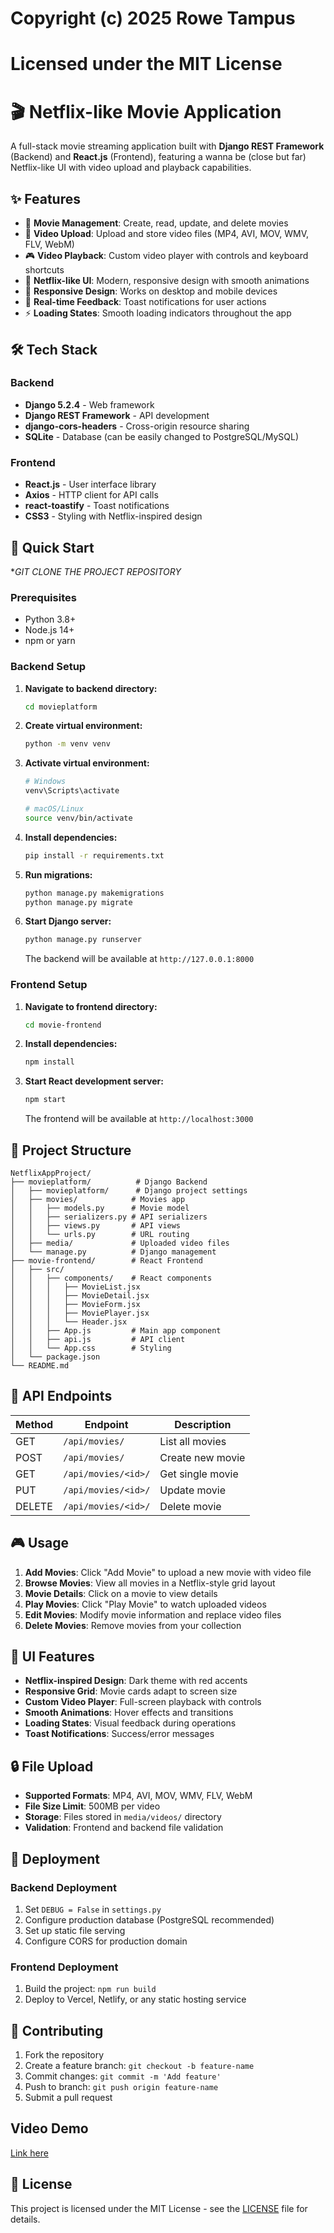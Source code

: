# Copyright (c) 2025 Rowe Tampus
# Licensed under the MIT License
# 🎬 Netflix-like Movie Application

A full-stack movie streaming application built with **Django REST Framework** (Backend) and **React.js** (Frontend), featuring a wanna be (close but far) Netflix-like UI with video upload and playback capabilities.

## ✨ Features

- 🎥 **Movie Management**: Create, read, update, and delete movies
- 📁 **Video Upload**: Upload and store video files (MP4, AVI, MOV, WMV, FLV, WebM)
- 🎮 **Video Playback**: Custom video player with controls and keyboard shortcuts
- 🎨 **Netflix-like UI**: Modern, responsive design with smooth animations
- 📱 **Responsive Design**: Works on desktop and mobile devices
- 🔔 **Real-time Feedback**: Toast notifications for user actions
- ⚡ **Loading States**: Smooth loading indicators throughout the app

## 🛠️ Tech Stack

### Backend
- **Django 5.2.4** - Web framework
- **Django REST Framework** - API development
- **django-cors-headers** - Cross-origin resource sharing
- **SQLite** - Database (can be easily changed to PostgreSQL/MySQL)

### Frontend
- **React.js** - User interface library
- **Axios** - HTTP client for API calls
- **react-toastify** - Toast notifications
- **CSS3** - Styling with Netflix-inspired design

## 🚀 Quick Start
**GIT CLONE THE PROJECT REPOSITORY*
### Prerequisites
- Python 3.8+
- Node.js 14+
- npm or yarn

### Backend Setup


1. **Navigate to backend directory:**
   ```bash
   cd movieplatform
   ```

2. **Create virtual environment:**
   ```bash
   python -m venv venv
   ```

3. **Activate virtual environment:**
   ```bash
   # Windows
   venv\Scripts\activate
   
   # macOS/Linux
   source venv/bin/activate
   ```

4. **Install dependencies:**
   ```bash
   pip install -r requirements.txt
   ```

5. **Run migrations:**
   ```bash
   python manage.py makemigrations
   python manage.py migrate
   ```

6. **Start Django server:**
   ```bash
   python manage.py runserver
   ```

   The backend will be available at `http://127.0.0.1:8000`

### Frontend Setup

1. **Navigate to frontend directory:**
   ```bash
   cd movie-frontend
   ```

2. **Install dependencies:**
   ```bash
   npm install
   ```

3. **Start React development server:**
   ```bash
   npm start
   ```

   The frontend will be available at `http://localhost:3000`

## 📁 Project Structure

```
NetflixAppProject/
├── movieplatform/          # Django Backend
│   ├── movieplatform/      # Django project settings
│   ├── movies/            # Movies app
│   │   ├── models.py      # Movie model
│   │   ├── serializers.py # API serializers
│   │   ├── views.py       # API views
│   │   └── urls.py        # URL routing
│   ├── media/             # Uploaded video files
│   └── manage.py          # Django management
├── movie-frontend/        # React Frontend
│   ├── src/
│   │   ├── components/    # React components
│   │   │   ├── MovieList.jsx
│   │   │   ├── MovieDetail.jsx
│   │   │   ├── MovieForm.jsx
│   │   │   ├── MoviePlayer.jsx
│   │   │   └── Header.jsx
│   │   ├── App.js         # Main app component
│   │   ├── api.js         # API client
│   │   └── App.css        # Styling
│   └── package.json
└── README.md
```

## 🔧 API Endpoints

| Method | Endpoint | Description |
|--------|----------|-------------|
| GET | `/api/movies/` | List all movies |
| POST | `/api/movies/` | Create new movie |
| GET | `/api/movies/<id>/` | Get single movie |
| PUT | `/api/movies/<id>/` | Update movie |
| DELETE | `/api/movies/<id>/` | Delete movie |

## 🎮 Usage

1. **Add Movies**: Click "Add Movie" to upload a new movie with video file
2. **Browse Movies**: View all movies in a Netflix-style grid layout
3. **Movie Details**: Click on a movie to view details
4. **Play Movies**: Click "Play Movie" to watch uploaded videos
5. **Edit Movies**: Modify movie information and replace video files
6. **Delete Movies**: Remove movies from your collection

## 🎨 UI Features

- **Netflix-inspired Design**: Dark theme with red accents
- **Responsive Grid**: Movie cards adapt to screen size
- **Custom Video Player**: Full-screen playback with controls
- **Smooth Animations**: Hover effects and transitions
- **Loading States**: Visual feedback during operations
- **Toast Notifications**: Success/error messages

## 🔒 File Upload

- **Supported Formats**: MP4, AVI, MOV, WMV, FLV, WebM
- **File Size Limit**: 500MB per video
- **Storage**: Files stored in `media/videos/` directory
- **Validation**: Frontend and backend file validation

## 🚀 Deployment

### Backend Deployment
1. Set `DEBUG = False` in `settings.py`
2. Configure production database (PostgreSQL recommended)
3. Set up static file serving
4. Configure CORS for production domain

### Frontend Deployment
1. Build the project: `npm run build`
2. Deploy to Vercel, Netlify, or any static hosting service

## 🤝 Contributing

1. Fork the repository
2. Create a feature branch: `git checkout -b feature-name`
3. Commit changes: `git commit -m 'Add feature'`
4. Push to branch: `git push origin feature-name`
5. Submit a pull request

## Video Demo 
[Link here](https://youtu.be/GsHcDy5Zb4I)

## 📝 License

This project is licensed under the MIT License - see the [LICENSE](LICENSE) file for details.
